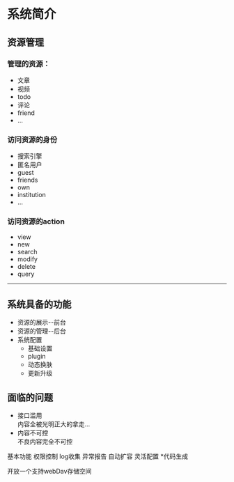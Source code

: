# 系统简介

## 资源管理
### 管理的资源：
+ 文章
+ 视频
+ todo
+ 评论
+ friend
+ ...
### 访问资源的身份
+ 搜索引擎
+ 匿名用户
+ guest
+ friends
+ own
+ institution
+ ...
### 访问资源的action
+ view
+ new
+ search
+ modify
+ delete
+ query

---

## 系统具备的功能

+ 资源的展示--前台
+ 资源的管理--后台
+ 系统配置
    + 基础设置
    + plugin
    + 动态换肤
    + 更新升级
  
## 面临的问题

+ 接口滥用  
  内容全被光明正大的拿走...
+ 内容不可控  
  不良内容完全不可控


基本功能
权限控制
log收集
异常报告
自动扩容
灵活配置
*代码生成

开放一个支持webDav存储空间